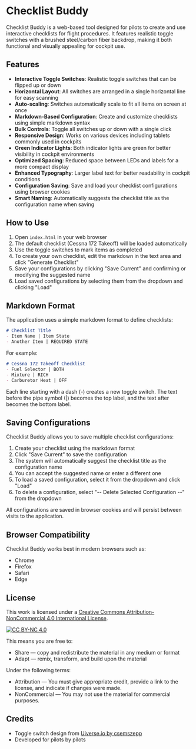 # Checklist Buddy

Checklist Buddy is a web-based tool designed for pilots to create and use interactive checklists for flight procedures. It features realistic toggle switches with a brushed steel/carbon fiber backdrop, making it both functional and visually appealing for cockpit use.

## Features

- **Interactive Toggle Switches**: Realistic toggle switches that can be flipped up or down
- **Horizontal Layout**: All switches are arranged in a single horizontal line for easy scanning
- **Auto-scaling**: Switches automatically scale to fit all items on screen at once
- **Markdown-Based Configuration**: Create and customize checklists using simple markdown syntax
- **Bulk Controls**: Toggle all switches up or down with a single click
- **Responsive Design**: Works on various devices including tablets commonly used in cockpits
- **Green Indicator Lights**: Both indicator lights are green for better visibility in cockpit environments
- **Optimized Spacing**: Reduced space between LEDs and labels for a more compact display
- **Enhanced Typography**: Larger label text for better readability in cockpit conditions
- **Configuration Saving**: Save and load your checklist configurations using browser cookies
- **Smart Naming**: Automatically suggests the checklist title as the configuration name when saving

## How to Use

1. Open `index.html` in your web browser
2. The default checklist (Cessna 172 Takeoff) will be loaded automatically
3. Use the toggle switches to mark items as completed
4. To create your own checklist, edit the markdown in the text area and click "Generate Checklist"
5. Save your configurations by clicking "Save Current" and confirming or modifying the suggested name
6. Load saved configurations by selecting them from the dropdown and clicking "Load"

## Markdown Format

The application uses a simple markdown format to define checklists:

```markdown
# Checklist Title
- Item Name | Item State
- Another Item | REQUIRED STATE
```

For example:

```markdown
# Cessna 172 Takeoff Checklist
- Fuel Selector | BOTH
- Mixture | RICH
- Carburetor Heat | OFF
```

Each line starting with a dash (-) creates a new toggle switch. The text before the pipe symbol (|) becomes the top label, and the text after becomes the bottom label.

## Saving Configurations

Checklist Buddy allows you to save multiple checklist configurations:

1. Create your checklist using the markdown format
2. Click "Save Current" to save the configuration
3. The system will automatically suggest the checklist title as the configuration name
4. You can accept the suggested name or enter a different one
5. To load a saved configuration, select it from the dropdown and click "Load"
6. To delete a configuration, select "-- Delete Selected Configuration --" from the dropdown

All configurations are saved in browser cookies and will persist between visits to the application.

## Browser Compatibility

Checklist Buddy works best in modern browsers such as:
- Chrome
- Firefox
- Safari
- Edge

## License

This work is licensed under a [Creative Commons Attribution-NonCommercial 4.0 International License](http://creativecommons.org/licenses/by-nc/4.0/).

[![CC BY-NC 4.0](https://i.creativecommons.org/l/by-nc/4.0/88x31.png)](http://creativecommons.org/licenses/by-nc/4.0/)

This means you are free to:
- Share — copy and redistribute the material in any medium or format
- Adapt — remix, transform, and build upon the material

Under the following terms:
- Attribution — You must give appropriate credit, provide a link to the license, and indicate if changes were made.
- NonCommercial — You may not use the material for commercial purposes.

## Credits

- Toggle switch design from [Uiverse.io by csemszepp](https://uiverse.io)
- Developed for pilots by pilots 